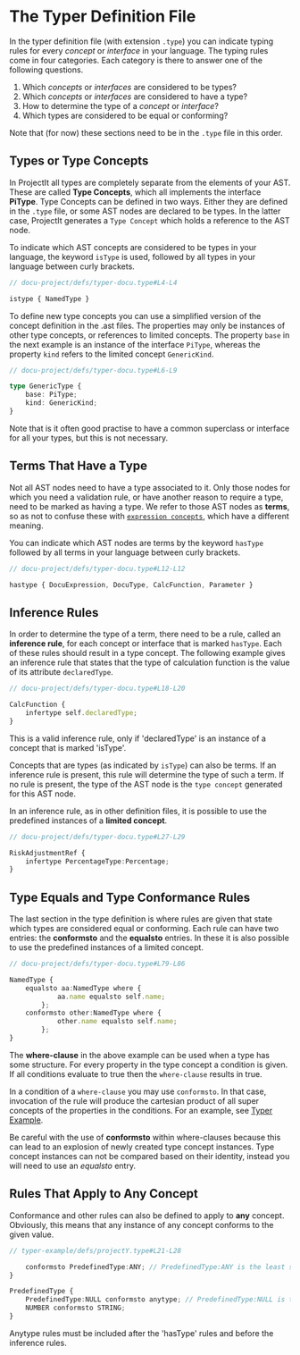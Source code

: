 <script>
    import Note from "../../../../lib/notes/Note.svelte";
</script>

# The Typer Definition File
In the typer definition file (with extension `.type`) you can indicate typing rules for every 
*concept* or *interface* in your language. The typing rules come in four categories. Each category
is there to answer one of the following questions.

1. Which *concepts* or *interfaces* are considered to be types?
2. Which *concepts* or *interfaces* are considered to have a type?
3. How to determine the type of a *concept* or *interface*?
4. Which types are considered to be equal or conforming?

Note that (for now) these sections need to be in the `.type` file in this order.

## Types or Type Concepts
In ProjectIt all types are completely separate from the elements of your AST. These are called **Type Concepts**, 
which all implements the interface **PiType**. Type Concepts can be defined in two ways. Either they are defined 
in the `.type` file, or some AST nodes are declared to be types. In the latter case, ProjectIt generates a `Type Concept` 
which holds a reference to the AST node. 

To indicate which AST concepts are considered to be types in your language,
the keyword `isType` is used, followed by all types in your language between curly brackets. 

```ts
// docu-project/defs/typer-docu.type#L4-L4

istype { NamedType }
```

To define new type concepts you can use a simplified version of the concept definition in the .ast files.
The properties may only be instances of other type concepts, or references to limited concepts. The property
`base` in the next example is an instance of the interface `PiType`, whereas the property `kind` refers to
the limited concept `GenericKind`.

```ts
// docu-project/defs/typer-docu.type#L6-L9

type GenericType {
    base: PiType;
    kind: GenericKind;
}
```

Note that is it often good practise to have a common superclass or interface for all your types,
but this is not necessary.

## Terms That Have a Type
Not all AST nodes need to have a type associated to it. Only those nodes for which you
need a validation rule, or have another reason to require a type, need to be marked as
having a type. We refer to those AST nodes as **terms**, so as not to confuse these with
[`expression concepts`](/030_Developing_a_Language/010_Default_Level/010_Defining_the_Language_Structure), 
which have a different meaning. 

You can indicate which AST nodes are terms by the keyword `hasType` followed by all terms in 
your language between curly brackets.

```ts
// docu-project/defs/typer-docu.type#L12-L12

hastype { DocuExpression, DocuType, CalcFunction, Parameter }
```

## Inference Rules

In order to determine the type of a term, there need to be a rule, called  an **inference rule**,
for each concept or interface that is marked `hasType`. Each of these rules should result in a type concept.
The following example gives an inference rule that states that the type of calculation function is the 
value of its attribute `declaredType`.

```ts
// docu-project/defs/typer-docu.type#L18-L20

CalcFunction {
    infertype self.declaredType;
}
```

<Note>
<svelte:fragment slot="content">This is a valid inference rule, only if 'declaredType' is an instance 
of a concept that is marked 'isType'.
</svelte:fragment>
</Note>

Concepts that are types (as indicated by `isType`) can also be terms. If an inference rule
is present, this rule will determine the type of such a term. If no rule is
present, the type of the AST node is the `type concept` generated for this AST node.

In an inference rule, as in other definition files, it is possible to use 
the predefined instances of a **limited concept**.

```ts
// docu-project/defs/typer-docu.type#L27-L29

RiskAdjustmentRef {
    infertype PercentageType:Percentage;
}
```

## Type Equals and Type Conformance Rules
The last section in the type definition is where rules are given that state which types 
are considered equal or conforming. Each rule can have two entries: the **conformsto** and 
the **equalsto** entries. In these it is also possible to use the predefined 
instances of a limited concept.

```ts
// docu-project/defs/typer-docu.type#L79-L86

NamedType {
    equalsto aa:NamedType where {
            aa.name equalsto self.name;
        };
    conformsto other:NamedType where {
            other.name equalsto self.name;
        };
}
```

The **where-clause** in the above example can be used when a type has some structure. For every property
in the type concept a condition is given. If all conditions evaluate to true then the `where-clause` results in true.

In a condition of a `where-clause` you may use `conformsto`. In that case, invocation of the rule will produce the cartesian product of
all super concepts of the properties in the conditions. For an 
example, see [Typer Example](/030_Developing_a_Language/020_Definition_Level/030_Typer_Definition/030_Example_Typer_Definition).

<Note>
<svelte:fragment slot="content">
Be careful with the use of <b>conformsto</b> within where-clauses because this can lead to an 
explosion of newly created type concept instances.
</svelte:fragment>
</Note>

<Note>
<svelte:fragment slot="content">
Type concept instances can not be compared based on their identity, 
instead you will need to use an <i>equalsto</i> entry. 
</svelte:fragment>
</Note>

## Rules That Apply to Any Concept
Conformance and other rules can also be defined to apply to **any** concept. Obviously, this means that 
any instance of any concept conforms to the given value.

```ts
// typer-example/defs/projectY.type#L21-L28

    conformsto PredefinedType:ANY; // PredefinedType:ANY is the least specific type
}

PredefinedType {
    PredefinedType:NULL conformsto anytype; // PredefinedType:NULL is the most specific type
    NUMBER conformsto STRING;
}

```
<Note>
<svelte:fragment slot="content">
Anytype rules must be included after the 'hasType' rules and before the inference rules. 
</svelte:fragment>
</Note>

